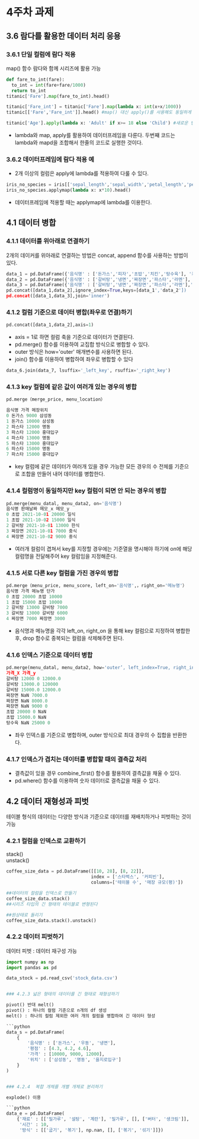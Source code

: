 # 4주차 과제
## 3.6 람다를 활용한 데이터 처리 응용
### 3.6.1 단일 컬럼에 람다 적용
map() 함수 람다와 함께 시리즈에 활용 가능 
```python
def fare_to_int(fare):
  to_int = int(fare+fare/1000)
  return to_int
titanic['Fare'].map(fare_to_int).head()
```
```python
titanic['Fare_int'] = titanic['Fare'].map(lambda x: int(x+x/1000)) 
titanic[['Fare','Fare_int']].head() #map() 대신 apply()를 사용해도 동일하게 적용
```
```python
titanic['Age'].apply(lambda x: 'Adult' if x>= 18 else 'Child') #새로운 변수 생성 가능
```
- lambda와 map, apply를 활용하여 데이터프레임을 다룬다.
두번쨰 코드는lambda와 mapd을 조합해서 한줄의 코드로 실행한 것이다.

### 3.6.2 데이터프레임에 람다 적용 예

- 2개 이상의 컬럼은 apply에 lambda를 적용하여 다룰 수 있다.
```python
iris_no_species = iris[['sepal_length','sepal_width','petal_length','petal_width']]
iris_no_species.applymap(lambda x: x*10).head()
```
- 데이터프레임에 적용할 때는 applymap에 lambda를 이용한다.

## 4.1 데이터 병합

### 4.1.1 데이터를 위아래로 연결하기
2개의 데이커를 위아래로 연결하는 방법은 concat, append 함수를 사용하는 방법이 있다.
```python
data_1 = pd.DataFrame({'음식명' : ['돈가스','피자','초밥','치킨','탕수육'], '카테고리':['일식','양식','일식','양식','중식']})
data_2 = pd.DataFrame({'음식명' : ['갈비탕','냉면','짜장면','파스타','라멘'], '카테고리':['한식','한식','중식','양식','일식']})
data_3 = pd.DataFrame({'음식명' : ['갈비탕','냉면','짜장면','파스타','라멘'],'판매인기지역' : ['서울','부산','제주','제주','서울']})
pd.concat([data_1,data_2],ignore_index=True,keys=[data_1','data_2'])
pd.concat([data_1,data_3],join='inner')
```

### 4.1.2 컬럼 기준으로 데이터 병합(좌우로 연결)하기
```python
pd.concat([data_1,data_2],axis=1)
```
- axis = 1로 하면 컬럼 축을 기준으로 데이터가 연결된다.
- pd.merge() 함수를 이용하여 교집합 방식으로 병합할 수 있다. 
- outer 방식은 how='outer' 매개변수를 사용하면 된다.
- join() 함수를 이용하여 병합하여 좌우로 병합할 수 있다
```python
data_6.join(data_7, lsuffix='_left_key', rsuffix='_right_key')
```

### 4.1.3 key 컬럼에 같은 값이 여러개 있는 경우의 병합
```python
pd.merge（merge_price, menu_location）

음식명 가격 메장위치
0 돈가스 9000 삼성동
1 돈가스 10000 삼성동
2 파스타 12000 명동
3 파스타 12000 홍대입구
4 파스타 13000 명동
5 파스타 13000 홍대입구
6 파스타 15000 명동
7 파스타 15000 홍대입구
```
- key 컬럼에 같은 데이터가 여러개 있을 경우 가능한 모든 경우의 수 전체를 기준으로 조합을 만들어 내어 데이터를 병합한다.

### 4.1.4 컬럼명이 동일하지만 key 컬럼이 되면 안 되는 경우의 병합
```python
pd.merge(menu_datal, menu_data2, on='음식명')
음식명 판매날짜 메모_x 메모_y
0 초밥 2021-10-01 20000 일식
1 초밥 2021-10-02 15000 일식
2 갈비탕 2021-10-01 13000 한식
3 짜장면 2021-10-01 7000 중식
4 짜장면 2021-10-02 9000 중식
```
- 여러개 컬럼이 겹쳐서 key를 지정할 경우에는
기준열을 명시해야 하기에 on에 해당 컬럼명을 전달해주어 key 컬럼임을 지정해준다.

### 4.1.5 서로 다른 key 컬럼을 가진 경우의 병합
```python
pd.merge（menu_price, menu_score, left_on='음식명',，right_on='메뉴명'）
음식명 가격 메뉴명 단가
0 초밥 20000 초밥 10000
1 초밥 15000 초밥 10000
2 갈비탕 13000 갈비탕 7000
3 갈비탕 13000 갈비탕 6000
4 짜장면 7000 짜장면 3000
```
- 음식명과 메뉴명을 각각 left_on, right_on 을 통해 key 컬럼으로 지정하여 병합한 후, drop 함수로 중복되는 컬럼을 삭제해주면 된다.

### 4.1.6 인덱스 기준으로 데이터 병합
```python
pd.merge(menu_datal, menu_data2, how='outer’, left_index=True, right_index=True)
가격_X 가격_y
갈비탕 12000 0 12000.0
갈비탕 13000.0 120000
갈비탕 15000.0 12000.0
짜장면 NaN 7000.0
짜장면 NaN 8000.0
짜장면 NaN 9000 0
초밥 20000 0 NaN
초밥 15000.0 NaN
탕수육 NaN 25000 0
```
- 좌우 인덱스를 기준으로 병합하며, outer 방식으로 최대 경우의 수 집합을 반환한다.

### 4.1.7 인덱스가 겹치는 데이터를 병합할 때의 결측값 처리
- 결측값이 있을 경우 combine_first() 함수를 활용하여 결측값을 채울 수 있다.
- pd.where() 함수를 이용하여 숫자 데이터로 결측값을 채울 수 있다.


## 4.2 데이터 재형성과 피벗
테이블 형식의 데이터는 다양한 방식과 기준으로 데이터를 재배치하거나 피벗하는 것이 가능

### 4.2.1 컬럼을 인덱스로 교환하기
stack()   
unstack()

```python
coffee_size_data = pd.DataFrame([[10, 28], [8, 22]],
                                index = ['스타벅스', '커피빈'],
                                columns=['테이블 수', '매장 규모(평)'])

##데이터의 컬럼을 인덱스로 만들기
coffee_size_data.stack()
##시리즈 타입의 긴 형태의 테이블로 변형된다

##원상태로 돌리기
coffee_size_data.stack().unstack()
```

### 4.2.2 데이터 피벗하기
데이터 피벗 : 데이터 재구성 가능

``` python
import numpy as np
import pandas as pd

data_stock = pd.read_csv('stock_data.csv')


### 4.2.3 넓은 형태의 데이터를 긴 형태로 재형성하기

pivot() 반대 melt()   
pivot() : 하나의 컬럼 기준으로 n개의 df 생성   
melt() : 하나의 컬럼 제외한 여러 개의 컬럼을 병합하여 긴 데이터 형성

```python
data_s = pd.DataFrame(
    {
        '음식명' : ['돈가스', '우동', '냉면'],
        '평점' : [4.3, 4.2, 4.6],
        '가격' : [10000, 9000, 12000],
        '위치' : ['삼성동', '명동', '을지로입구']
    }
)


### 4.2.4  복합 개체를 개별 개체로 분리하기

explode() 이용

```python
data_e = pd.DataFrame(
    {'재료' : [['밀가루', '설탕', '계란'], '밀가루', [], ['버터', '생크림']], 
     '시간' : 10,
     '방식' : [['굽기', '볶기'], np.nan, [], ['볶기', '섞기']]})

